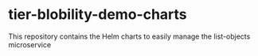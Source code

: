<h1>tier-blobility-demo-charts</h1>

This repository contains the Helm charts to easily manage the list-objects microservice
